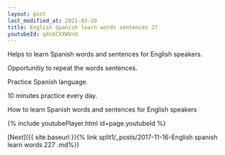 ```yaml
---
layout: post
last_modified_at: 2021-03-29
title: English Spanish learn words sentences 27 
youtubeId: qXnXCXXWVnU
---
```

 
 
Helps to learn Spanish words and sentences for English speakers.

Opportunitiy to repeat the words sentences. 

Practice Spanish language. 
 
10 minutes practice every day. 
 
How to learn Spanish words and sentences for English speakers 
 
{% include youtubePlayer.html id=page.youtubeId %}
 
 
[Next]({{ site.baseurl }}{% link  split1/_posts/2017-11-16-English spanish learn words 227 .md%})
 
